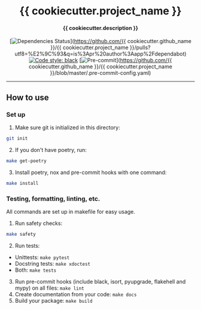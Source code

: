 

<h1 align='center'>
    {{ cookiecutter.project_name }}
</h1>

<h4 align='center'>
    {{ cookiecutter.description }}
</h4>

<div align="center">

[![Dependencies Status](https://img.shields.io/badge/dependencies-up%20to%20date-brightgreen.svg)](https://github.com/{{ cookiecutter.github_name }}/{{ cookiecutter.project_name }}/pulls?utf8=%E2%9C%93&q=is%3Apr%20author%3Aapp%2Fdependabot)
[![Code style: black](https://img.shields.io/badge/code%20style-black-000000.svg)](https://github.com/psf/black)
[![Pre-commit](https://img.shields.io/badge/pre--commit-enabled-brightgreen?logo=pre-commit&logoColor=white)](https://github.com/{{ cookiecutter.github_name }}/{{ cookiecutter.project_name }}/blob/master/.pre-commit-config.yaml)
</div>  

---

## How to use

### Set up

1. Make sure git is initialized in this directory:
```bash
git init
```
2. If you don't have poetry, run:
```bash
make get-poetry
```
3. Install poetry, nox and pre-commit hooks with one command:
```bash
make install
```

### Testing, formatting, linting, etc.
All commands are set up in makefile for easy usage.

1. Run safety checks:
```bash
make safety
```
2. Run tests:
* Unittests: `make pytest`
* Docstring tests: `make xdoctest`
* Both: `make tests`
3. Run pre-commit hooks (include black, isort, pyupgrade, flakehell and mypy) on all files: `make lint`
4. Create documentation from your code: `make docs`
5. Build your package: `make build`

